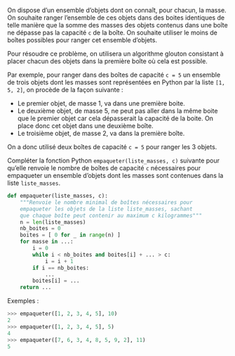 On dispose d’un ensemble d’objets dont on connaît, pour chacun, la masse. On
souhaite ranger l’ensemble de ces objets dans des boites identiques de telle
manière que la somme des masses des objets contenus dans une boîte ne dépasse
pas la capacité `c` de la boîte. On souhaite utiliser le moins de boîtes possibles pour
ranger cet ensemble d’objets.


Pour résoudre ce problème, on utilisera un algorithme glouton consistant à placer
chacun des objets dans la première boîte où cela est possible.

Par exemple, pour ranger dans des boîtes de capacité `c = 5` un ensemble de trois
objets dont les masses sont représentées en Python par la liste `[1, 5, 2]`, on
procède de la façon suivante :

- Le premier objet, de masse 1, va dans une première boite.
- Le deuxième objet, de masse 5, ne peut pas aller dans la même boite que le
premier objet car cela dépasserait la capacité de la boite. On place donc cet
objet dans une deuxième boîte.
- Le troisième objet, de masse 2, va dans la première boîte.

On a donc utilisé deux boîtes de capacité `c = 5` pour ranger les 3 objets.

Compléter la fonction Python `empaqueter(liste_masses, c)` suivante pour
qu’elle renvoie le nombre de boîtes de capacité `c` nécessaires pour empaqueter un
ensemble d’objets dont les masses sont contenues dans la liste `liste_masses`.

```python linenums='1'
def empaqueter(liste_masses, c):
    """Renvoie le nombre minimal de boîtes nécessaires pour
    empaqueter les objets de la liste liste_masses, sachant
    que chaque boîte peut contenir au maximum c kilogrammes"""
    n = len(liste_masses)
    nb_boites = 0
    boites = [ 0 for _ in range(n) ]
    for masse in ...: 
        i = 0
        while i < nb_boites and boites[i] + ... > c: 
            i = i + 1
        if i == nb_boites:
            ...
        boites[i] = ... 
    return ... 

```

Exemples :

```python
>>> empaqueter([1, 2, 3, 4, 5], 10)
2
>>> empaqueter([1, 2, 3, 4, 5], 5)
4
>>> empaqueter([7, 6, 3, 4, 8, 5, 9, 2], 11)
5
```
